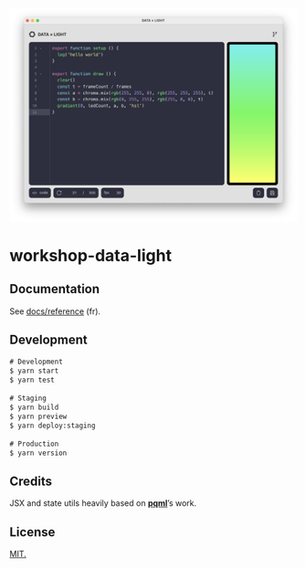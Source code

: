 ![screenshot](screenshot.png)

# workshop-data-light

## Documentation

See [docs/reference](docs/reference.fr.md) (fr).

## Development

```console
# Development
$ yarn start
$ yarn test

# Staging
$ yarn build
$ yarn preview
$ yarn deploy:staging

# Production
$ yarn version
```

## Credits

JSX and state utils heavily based on [**pqml**](https://github.com/pqml)’s work.

## License
[MIT.](https://tldrlegal.com/license/mit-license)



